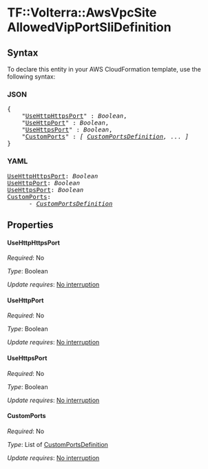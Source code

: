 # TF::Volterra::AwsVpcSite AllowedVipPortSliDefinition

## Syntax

To declare this entity in your AWS CloudFormation template, use the following syntax:

### JSON

<pre>
{
    "<a href="#usehttphttpsport" title="UseHttpHttpsPort">UseHttpHttpsPort</a>" : <i>Boolean</i>,
    "<a href="#usehttpport" title="UseHttpPort">UseHttpPort</a>" : <i>Boolean</i>,
    "<a href="#usehttpsport" title="UseHttpsPort">UseHttpsPort</a>" : <i>Boolean</i>,
    "<a href="#customports" title="CustomPorts">CustomPorts</a>" : <i>[ <a href="customportsdefinition.md">CustomPortsDefinition</a>, ... ]</i>
}
</pre>

### YAML

<pre>
<a href="#usehttphttpsport" title="UseHttpHttpsPort">UseHttpHttpsPort</a>: <i>Boolean</i>
<a href="#usehttpport" title="UseHttpPort">UseHttpPort</a>: <i>Boolean</i>
<a href="#usehttpsport" title="UseHttpsPort">UseHttpsPort</a>: <i>Boolean</i>
<a href="#customports" title="CustomPorts">CustomPorts</a>: <i>
      - <a href="customportsdefinition.md">CustomPortsDefinition</a></i>
</pre>

## Properties

#### UseHttpHttpsPort

_Required_: No

_Type_: Boolean

_Update requires_: [No interruption](https://docs.aws.amazon.com/AWSCloudFormation/latest/UserGuide/using-cfn-updating-stacks-update-behaviors.html#update-no-interrupt)

#### UseHttpPort

_Required_: No

_Type_: Boolean

_Update requires_: [No interruption](https://docs.aws.amazon.com/AWSCloudFormation/latest/UserGuide/using-cfn-updating-stacks-update-behaviors.html#update-no-interrupt)

#### UseHttpsPort

_Required_: No

_Type_: Boolean

_Update requires_: [No interruption](https://docs.aws.amazon.com/AWSCloudFormation/latest/UserGuide/using-cfn-updating-stacks-update-behaviors.html#update-no-interrupt)

#### CustomPorts

_Required_: No

_Type_: List of <a href="customportsdefinition.md">CustomPortsDefinition</a>

_Update requires_: [No interruption](https://docs.aws.amazon.com/AWSCloudFormation/latest/UserGuide/using-cfn-updating-stacks-update-behaviors.html#update-no-interrupt)

